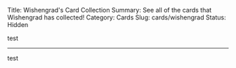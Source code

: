 Title: Wishengrad's Card Collection
Summary: See all of the cards that Wishengrad has collected!
Category: Cards
Slug: cards/wishengrad
Status: Hidden

test

---
test